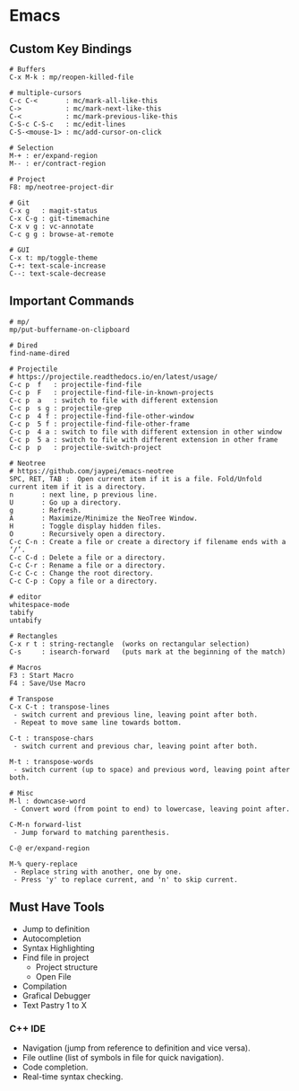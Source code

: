 # Emacs

## Custom Key Bindings
```
# Buffers
C-x M-k : mp/reopen-killed-file

# multiple-cursors
C-c C-<       : mc/mark-all-like-this
C->           : mc/mark-next-like-this
C-<           : mc/mark-previous-like-this
C-S-c C-S-c   : mc/edit-lines
C-S-<mouse-1> : mc/add-cursor-on-click

# Selection
M-+ : er/expand-region
M-- : er/contract-region

# Project
F8: mp/neotree-project-dir

# Git
C-x g   : magit-status
C-x C-g : git-timemachine
C-x v g : vc-annotate
C-c g g : browse-at-remote

# GUI
C-x t: mp/toggle-theme
C-+: text-scale-increase
C--: text-scale-decrease 
```

## Important Commands

```
# mp/
mp/put-buffername-on-clipboard

# Dired
find-name-dired

# Projectile
# https://projectile.readthedocs.io/en/latest/usage/
C-c p  f   : projectile-find-file
C-c p  F   : projectile-find-file-in-known-projects
C-c p  a   : switch to file with different extension
C-c p  s g : projectile-grep
C-c p  4 f : projectile-find-file-other-window
C-c p  5 f : projectile-find-file-other-frame
C-c p  4 a : switch to file with different extension in other window
C-c p  5 a : switch to file with different extension in other frame
C-c p  p   : projectile-switch-project

# Neotree
# https://github.com/jaypei/emacs-neotree
SPC, RET, TAB :  Open current item if it is a file. Fold/Unfold current item if it is a directory.
n       : next line, p previous line.
U       : Go up a directory.
g       : Refresh.
A       : Maximize/Minimize the NeoTree Window.
H       : Toggle display hidden files.
O       : Recursively open a directory.
C-c C-n : Create a file or create a directory if filename ends with a ‘/’.
C-c C-d : Delete a file or a directory.
C-c C-r : Rename a file or a directory.
C-c C-c : Change the root directory.
C-c C-p : Copy a file or a directory.

# editor
whitespace-mode
tabify
untabify
```

```
# Rectangles
C-x r t : string-rectangle  (works on rectangular selection)
C-s     : isearch-forward   (puts mark at the beginning of the match)

# Macros
F3 : Start Macro
F4 : Save/Use Macro

# Transpose
C-x C-t : transpose-lines
 - switch current and previous line, leaving point after both.
 - Repeat to move same line towards bottom.
 
C-t : transpose-chars
 - switch current and previous char, leaving point after both.

M-t : transpose-words
 - switch current (up to space) and previous word, leaving point after both.

# Misc
M-l : downcase-word
 - Convert word (from point to end) to lowercase, leaving point after. 

C-M-n forward-list
 - Jump forward to matching parenthesis.

C-@ er/expand-region

M-% query-replace
 - Replace string with another, one by one.
 - Press 'y' to replace current, and 'n' to skip current.

```


## Must Have Tools

- Jump to definition
- Autocompletion 
- Syntax Highlighting
- Find file in project
	- Project structure
	- Open File
- Compilation
- Grafical Debugger
- Text Pastry 1 to X

### C++ IDE
- Navigation (jump from reference to definition and vice versa).
- File outline (list of symbols in file for quick navigation).
- Code completion.
- Real-time syntax checking.

